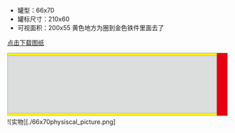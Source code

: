 * 罐型：66x70
* 罐标尺寸：210x60
* 可视面积：200x55 黄色地方为圈到金色铁件里面去了

[点击下载图纸](https://github.com/herexu/heikexia/raw/main/assets/papercan/66x70.zip)

![图纸66x70](./66x70.png)
![实物][./66x70physiscal_picture.png]